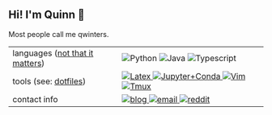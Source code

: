 <h2>Hi! I'm Quinn 👋</h2>
<p>Most people call me qwinters. </p>
<table>
<tr>
<td>
languages (<a href="https://www.reddit.com/r/math/comments/2d8yqn/recommended_programming_languages_for_mathematics/">not that it matters</a>)
</td>
<td>
<img alt="Python" src="https://img.shields.io/badge/-Python-696969?style=flat-square&logo=python&logoColor=FFD43B">
<img alt="Java" src="https://img.shields.io/badge/-Java-696969?style=flat-square&logo=Java&logoColor=FFA500">
<img alt="Typescript" src="https://img.shields.io/badge/-Typescript-696969?style=flat-square&logo=Typescript&logoColor=FFFFFF">
</td>
<tr>
<tr>
<td>
tools (see: <a href="https://github.com/qwinters/dotfiles" alt="dotfiles">dotfiles</a>)
</td>
<td>
<a href="https://github.com/qwinters/dotfiles/blob/2.0.0/home/tex.snippets">
<img alt="Latex" src="https://img.shields.io/badge/-LaTeX-696969?style=flat-square&logo=latex&logoColor=5D8AA8">
</a>
<a href="https://github.com/qwinters/dotfiles/blob/2.0.0/home/condarc">
<img alt="Jupyter+Conda" src="https://img.shields.io/badge/-Jupyter+Conda-696969?style=flat-square&logo=jupyter&logoColor=FFA500">
</a>
<a href="https://github.com/qwinters/dotfiles/blob/2.0.0/home/vimrc">
<img alt="Vim" src="https://img.shields.io/badge/-Vim-696969?style=flat-square&logo=vim&logoColor=00d700">
</a>
<a href="https://github.com/qwinters/dotfiles/blob/2.0.0/home/tmux.cfg">
<img alt="Tmux" src="https://img.shields.io/badge/-Tmux-696969?style=flat-square&logo=powershell&logoColor=00ffff">
</a>
</td>
</tr>
<tr>
<td>contact info</td>
<td>
<a href="https://qwinters.me">
<img alt="blog" src="https://img.shields.io/badge/Website-qwinters.me-696969?style=flat-square&logo=safari">
</a>
<a href="mailto:email@quinnwinters.dev">
<img alt="email" src="https://img.shields.io/badge/Email-email[at]quinnwinters[dot]dev-696969?style=flat-square&logo=microsoft-outlook&logoColor=0078d7">
</a>
<a href="https://reddit.com/u/quintamoniousmagic">
<img alt="reddit" src="https://img.shields.io/badge/Reddit-quintamoniousmagic-696969?style=flat-square&logo=reddit">
</a>
</a>
</td>
</tr>
</table>
